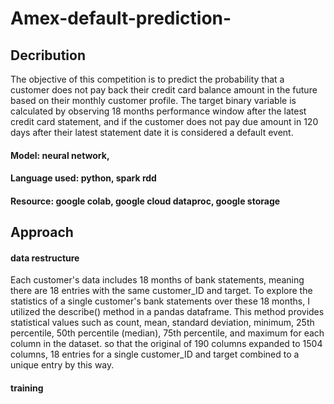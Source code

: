 # Amex-default-prediction-
## Decribution
The objective of this competition is to predict the probability that a customer does not pay back their credit card balance amount in the future based on their monthly customer profile. The target binary variable is calculated by observing 18 months performance window after the latest credit card statement, and if the customer does not pay due amount in 120 days after their latest statement date it is considered a default event.
#### Model: neural network, 
#### Language used: python, spark rdd
#### Resource: google colab, google cloud dataproc, google storage
## Approach
#### data restructure
Each customer's data includes 18 months of bank statements, meaning there are 18 entries with the same customer_ID and target. To explore the statistics of a single customer's bank statements over these 18 months, I utilized the describe() method in a pandas dataframe. This method provides statistical values such as count, mean, standard deviation, minimum, 25th percentile, 50th percentile (median), 75th percentile, and maximum for each column in the dataset. so that the original of 190 columns expanded to 1504 columns, 18 entries for a single customer_ID and target combined to a unique entry by this way. 
#### training
